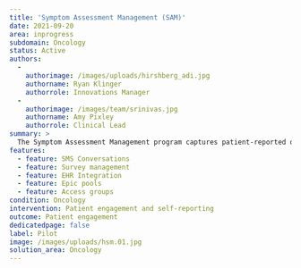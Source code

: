 ```yaml
---
title: 'Symptom Assessment Management (SAM)'
date: 2021-09-20
area: inprogress
subdomain: Oncology
status: Active
authors:
  - 
    authorimage: /images/uploads/hirshberg_adi.jpg
    authorname: Ryan Klinger
    authorrole: Innovations Manager
  - 
    authorimage: /images/team/srinivas.jpg
    authorname: Amy Pixley
    authorrole: Clinical Lead
summary: >
  The Symptom Assessment Management program captures patient-reported outcomes (PROs) to understand how IV or Oral chemotherpay treatments impact the patient's quality of life (QOL). The program's extensive PRO algorithm was developed based on PRO-CTCAE grading and severity. Patients receive the PRO survey over text after their first treatment appointment multiple times over a 2-6 months to guage the impact on their QOL. This in turn can drive clinical decisions.
features:
  - feature: SMS Conversations
  - feature: Survey management
  - feature: EHR Integration
  - feature: Epic pools
  - feature: Access groups
condition: Oncology
intervention: Patient engagement and self-reporting
outcome: Patient engagement
dedicatedpage: false
label: Pilot 
image: /images/uploads/hsm.01.jpg
solution_area: Oncology
---
```

